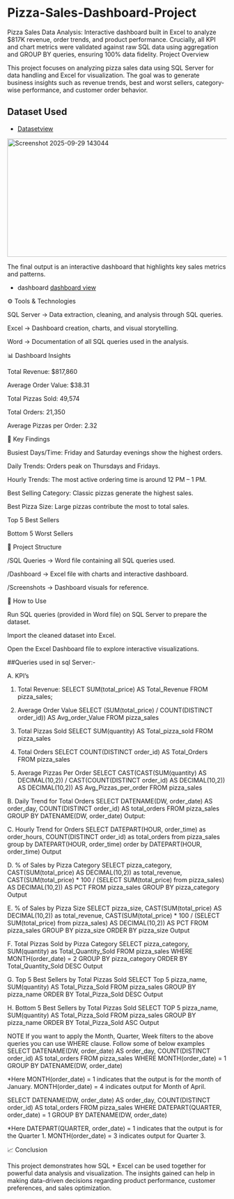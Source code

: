 # Pizza-Sales-Dashboard-Project
Pizza Sales Data Analysis: Interactive dashboard built in Excel to analyze $817K revenue, order trends, and product performance. Crucially, all KPI and chart metrics were validated against raw SQL data using aggregation and GROUP BY queries, ensuring 100% data fidelity.
Project Overview

This project focuses on analyzing pizza sales data using SQL Server for data handling and Excel for visualization. The goal was to generate business insights such as revenue trends, best and worst sellers, category-wise performance, and customer order behavior.
## Dataset Used
- <a href="https://github.com/himanshudevanda/Pizza-Sales-Dashboard-Project/blob/main/pizza_sales.csv">Datasetview</a>
<img width="647" height="272" alt="Screenshot 2025-09-29 143044" src="https://github.com/user-attachments/assets/7f27f654-81e0-4b3a-ae19-233d984f9f8a" />

The final output is an interactive dashboard that highlights key sales metrics and patterns.
- dashboard <a href="https://github.com/himanshudevanda/Pizza-Sales-Dashboard-Project/blob/main/Screenshot%202025-09-29%20143044.png">dashboard view</a>

⚙️ Tools & Technologies

SQL Server → Data extraction, cleaning, and analysis through SQL queries.

Excel → Dashboard creation, charts, and visual storytelling.

Word → Documentation of all SQL queries used in the analysis.

📊 Dashboard Insights

Total Revenue: $817,860

Average Order Value: $38.31

Total Pizzas Sold: 49,574

Total Orders: 21,350

Average Pizzas per Order: 2.32

🔑 Key Findings

Busiest Days/Time: Friday and Saturday evenings show the highest orders.

Daily Trends: Orders peak on Thursdays and Fridays.

Hourly Trends: The most active ordering time is around 12 PM – 1 PM.

Best Selling Category: Classic pizzas generate the highest sales.

Best Pizza Size: Large pizzas contribute the most to total sales.

Top 5 Best Sellers

Bottom 5 Worst Sellers

📂 Project Structure

/SQL Queries → Word file containing all SQL queries used.

/Dashboard → Excel file with charts and interactive dashboard.

/Screenshots → Dashboard visuals for reference.

🚀 How to Use

Run SQL queries (provided in Word file) on SQL Server to prepare the dataset.

Import the cleaned dataset into Excel.

Open the Excel Dashboard file to explore interactive visualizations.

##Queries used in sql Server:-

A. KPI’s
1. Total Revenue:
SELECT SUM(total_price) AS Total_Revenue FROM pizza_sales;
 
2. Average Order Value
SELECT (SUM(total_price) / COUNT(DISTINCT order_id)) AS Avg_order_Value FROM pizza_sales
 
3. Total Pizzas Sold
SELECT SUM(quantity) AS Total_pizza_sold FROM pizza_sales
 
4. Total Orders
SELECT COUNT(DISTINCT order_id) AS Total_Orders FROM pizza_sales
 
5. Average Pizzas Per Order
SELECT CAST(CAST(SUM(quantity) AS DECIMAL(10,2)) / 
CAST(COUNT(DISTINCT order_id) AS DECIMAL(10,2)) AS DECIMAL(10,2))
AS Avg_Pizzas_per_order
FROM pizza_sales
 
B. Daily Trend for Total Orders
SELECT DATENAME(DW, order_date) AS order_day, COUNT(DISTINCT order_id) AS total_orders 
FROM pizza_sales
GROUP BY DATENAME(DW, order_date)
Output:
 
C. Hourly Trend for Orders
SELECT DATEPART(HOUR, order_time) as order_hours, COUNT(DISTINCT order_id) as total_orders
from pizza_sales
group by DATEPART(HOUR, order_time)
order by DATEPART(HOUR, order_time)
Output
 
D. % of Sales by Pizza Category
SELECT pizza_category, CAST(SUM(total_price) AS DECIMAL(10,2)) as total_revenue,
CAST(SUM(total_price) * 100 / (SELECT SUM(total_price) from pizza_sales) AS DECIMAL(10,2)) AS PCT
FROM pizza_sales
GROUP BY pizza_category
Output
 
E. % of Sales by Pizza Size
SELECT pizza_size, CAST(SUM(total_price) AS DECIMAL(10,2)) as total_revenue,
CAST(SUM(total_price) * 100 / (SELECT SUM(total_price) from pizza_sales) AS DECIMAL(10,2)) AS PCT
FROM pizza_sales
GROUP BY pizza_size
ORDER BY pizza_size
Output
 

F. Total Pizzas Sold by Pizza Category
SELECT pizza_category, SUM(quantity) as Total_Quantity_Sold
FROM pizza_sales
WHERE MONTH(order_date) = 2
GROUP BY pizza_category
ORDER BY Total_Quantity_Sold DESC
Output
 
G. Top 5 Best Sellers by Total Pizzas Sold
SELECT Top 5 pizza_name, SUM(quantity) AS Total_Pizza_Sold
FROM pizza_sales
GROUP BY pizza_name
ORDER BY Total_Pizza_Sold DESC
Output
 




H. Bottom 5 Best Sellers by Total Pizzas Sold
SELECT TOP 5 pizza_name, SUM(quantity) AS Total_Pizza_Sold
FROM pizza_sales
GROUP BY pizza_name
ORDER BY Total_Pizza_Sold ASC
Output
 

NOTE
If you want to apply the Month, Quarter, Week filters to the above queries you can use WHERE clause. Follow some of below examples
SELECT DATENAME(DW, order_date) AS order_day, COUNT(DISTINCT order_id) AS total_orders 
FROM pizza_sales
WHERE MONTH(order_date) = 1
GROUP BY DATENAME(DW, order_date)

*Here MONTH(order_date) = 1 indicates that the output is for the month of January. MONTH(order_date) = 4 indicates output for Month of April.

SELECT DATENAME(DW, order_date) AS order_day, COUNT(DISTINCT order_id) AS total_orders 
FROM pizza_sales
WHERE DATEPART(QUARTER, order_date) = 1
GROUP BY DATENAME(DW, order_date)

*Here DATEPART(QUARTER, order_date) = 1 indicates that the output is for the Quarter 1. MONTH(order_date) = 3 indicates output for Quarter 3.

📈 Conclusion

This project demonstrates how SQL + Excel can be used together for powerful data analysis and visualization. The insights gained can help in making data-driven decisions regarding product performance, customer preferences, and sales optimization.
